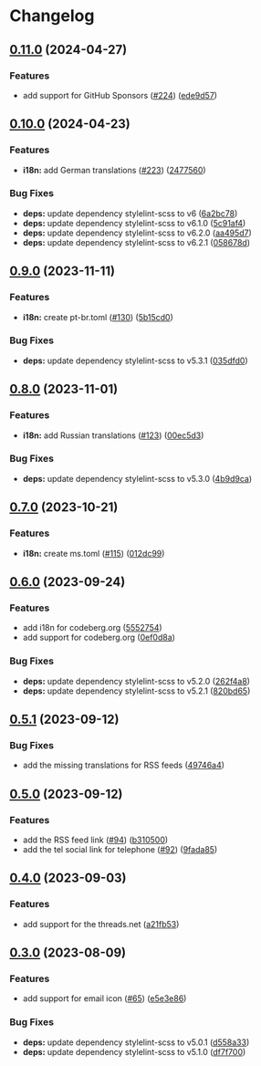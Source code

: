 # Changelog

## [0.11.0](https://github.com/hbstack/socials/compare/v0.10.0...v0.11.0) (2024-04-27)


### Features

* add support for GitHub Sponsors ([#224](https://github.com/hbstack/socials/issues/224)) ([ede9d57](https://github.com/hbstack/socials/commit/ede9d577039cf71a20545b1e5bb59101630ef885))

## [0.10.0](https://github.com/hbstack/socials/compare/v0.9.0...v0.10.0) (2024-04-23)


### Features

* **i18n:** add German translations ([#223](https://github.com/hbstack/socials/issues/223)) ([2477560](https://github.com/hbstack/socials/commit/2477560db7a7f6e8b4a56e822832331ea9715669))


### Bug Fixes

* **deps:** update dependency stylelint-scss to v6 ([6a2bc78](https://github.com/hbstack/socials/commit/6a2bc78cf0dd793331180f59ac0065386f21aa02))
* **deps:** update dependency stylelint-scss to v6.1.0 ([5c91af4](https://github.com/hbstack/socials/commit/5c91af4c8729637c88fb8433e65540e6d8c9e734))
* **deps:** update dependency stylelint-scss to v6.2.0 ([aa495d7](https://github.com/hbstack/socials/commit/aa495d727db21822d9ebfe4a4cdbf5f9de0d3e22))
* **deps:** update dependency stylelint-scss to v6.2.1 ([058678d](https://github.com/hbstack/socials/commit/058678d20163c4afd8a676ce0db5bb271717e30f))

## [0.9.0](https://github.com/hbstack/socials/compare/v0.8.0...v0.9.0) (2023-11-11)


### Features

* **i18n:** create pt-br.toml ([#130](https://github.com/hbstack/socials/issues/130)) ([5b15cd0](https://github.com/hbstack/socials/commit/5b15cd0cfebfc45efe8d174700b34e36819d3d5c))


### Bug Fixes

* **deps:** update dependency stylelint-scss to v5.3.1 ([035dfd0](https://github.com/hbstack/socials/commit/035dfd09bbd2c03e94c58778c39270e7c9276509))

## [0.8.0](https://github.com/hbstack/socials/compare/v0.7.0...v0.8.0) (2023-11-01)


### Features

* **i18n:** add Russian translations ([#123](https://github.com/hbstack/socials/issues/123)) ([00ec5d3](https://github.com/hbstack/socials/commit/00ec5d3bb3c0c92f0b0b4d4543f3bb200ca6d055))


### Bug Fixes

* **deps:** update dependency stylelint-scss to v5.3.0 ([4b9d9ca](https://github.com/hbstack/socials/commit/4b9d9caa8580ae1c83440a89161b935ad3c2d9c9))

## [0.7.0](https://github.com/hbstack/socials/compare/v0.6.0...v0.7.0) (2023-10-21)


### Features

* **i18n:** create ms.toml ([#115](https://github.com/hbstack/socials/issues/115)) ([012dc99](https://github.com/hbstack/socials/commit/012dc996f4c54222a4d66c781eebb798d6a9abc5))

## [0.6.0](https://github.com/hbstack/socials/compare/v0.5.1...v0.6.0) (2023-09-24)


### Features

* add i18n for codeberg.org ([5552754](https://github.com/hbstack/socials/commit/5552754fde38f7c0ae64c412fa492402e06e31b5))
* add support for codeberg.org ([0ef0d8a](https://github.com/hbstack/socials/commit/0ef0d8a28004c3ec593b1867a856e0de78b852a6))


### Bug Fixes

* **deps:** update dependency stylelint-scss to v5.2.0 ([262f4a8](https://github.com/hbstack/socials/commit/262f4a85a2b8f93cf982deffe0b589d16b8e5de4))
* **deps:** update dependency stylelint-scss to v5.2.1 ([820bd65](https://github.com/hbstack/socials/commit/820bd65d42ed187e021171b7f0c04bb4a270af0d))

## [0.5.1](https://github.com/hbstack/socials/compare/v0.5.0...v0.5.1) (2023-09-12)


### Bug Fixes

* add the missing translations for RSS feeds ([49746a4](https://github.com/hbstack/socials/commit/49746a4ca4f41496342320192ed4e8259edad79d))

## [0.5.0](https://github.com/hbstack/socials/compare/v0.4.0...v0.5.0) (2023-09-12)


### Features

* add the RSS feed link ([#94](https://github.com/hbstack/socials/issues/94)) ([b310500](https://github.com/hbstack/socials/commit/b31050053ebc4898b9bce9eb1f1f2a7189b3065c))
* add the tel social link for telephone ([#92](https://github.com/hbstack/socials/issues/92)) ([9fada85](https://github.com/hbstack/socials/commit/9fada8527e1cf32bb42a89838caa5ed1a3d24c1a))

## [0.4.0](https://github.com/hbstack/socials/compare/v0.3.0...v0.4.0) (2023-09-03)


### Features

* add support for the threads.net ([a21fb53](https://github.com/hbstack/socials/commit/a21fb5377ebdb255dad92bf0681b1ee8396befcd))

## [0.3.0](https://github.com/hbstack/socials/compare/v0.2.0...v0.3.0) (2023-08-09)


### Features

* add support for email icon ([#65](https://github.com/hbstack/socials/issues/65)) ([e5e3e86](https://github.com/hbstack/socials/commit/e5e3e861aa7f81914283f9bb6bdded5749d5ff20))


### Bug Fixes

* **deps:** update dependency stylelint-scss to v5.0.1 ([d558a33](https://github.com/hbstack/socials/commit/d558a3385c6b4c1e93853884d586b7a3c6ab7609))
* **deps:** update dependency stylelint-scss to v5.1.0 ([df7f700](https://github.com/hbstack/socials/commit/df7f70066425937bd6bd82650bd8d80dd66d7460))
